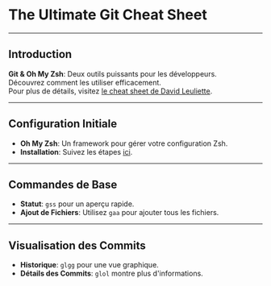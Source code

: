 <!-- slides.md -->

# The Ultimate Git Cheat Sheet

---

## Introduction
**Git & Oh My Zsh**: Deux outils puissants pour les développeurs.  
Découvrez comment les utiliser efficacement.  
Pour plus de détails, visitez [le cheat sheet de David Leuliette](https://davidl.fr/blog/git-cheatsheet).

---

## Configuration Initiale
- **Oh My Zsh**: Un framework pour gérer votre configuration Zsh.
- **Installation**: Suivez les étapes [ici](https://davidl.fr/blog/git-cheatsheet#section-1).

---

## Commandes de Base
- **Statut**: `gss` pour un aperçu rapide.
- **Ajout de Fichiers**: Utilisez `gaa` pour ajouter tous les fichiers.

---

## Visualisation des Commits
- **Historique**: `glgg` pour une vue graphique.
- **Détails des Commits**: `glol` montre plus d'informations.
